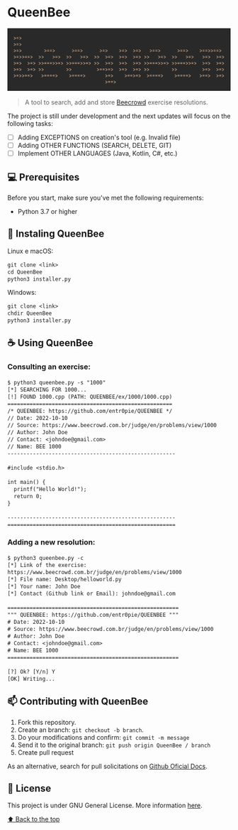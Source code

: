 # QueenBee

<!---Esses são exemplos. Veja https://shields.io para outras pessoas ou para personalizar este conjunto de escudos. Você pode querer incluir dependências, status do projeto e informações de licença aqui--->
<!---Incrível trabalho do iuricode. Por favor, dá um confere: https://github.com/iuricode/readme-template --->

<!--
![GitHub repo size](https://img.shields.io/github/repo-size/iuricode/README-template?style=for-the-badge)
![GitHub language count](https://img.shields.io/github/languages/count/iuricode/README-template?style=for-the-badge)
![GitHub forks](https://img.shields.io/github/forks/iuricode/README-template?style=for-the-badge)
![Bitbucket open issues](https://img.shields.io/bitbucket/issues/iuricode/README-template?style=for-the-badge)
![Bitbucket open pull requests](https://img.shields.io/bitbucket/pr-raw/iuricode/README-template?style=for-the-badge)
-->

<img src="beequeen.png" alt="BeeQueen Help Text">


> A tool to search, add and store [Beecrowd](https://www.beecrowd.com.br/judge/en) exercise resolutions. 

The project is still under development and the next updates will focus on the following tasks:

- [ ] Adding EXCEPTIONS on creation's tool (e.g. Invalid file)
- [ ] Adding OTHER FUNCTIONS (SEARCH, DELETE, GIT)
- [ ] Implement OTHER LANGUAGES (Java, Kotlin, C#, etc.)

## 💻 Prerequisites

Before you start, make sure you've met the following requirements:
* Python 3.7 or higher

## 🚀 Instaling QueenBee

Linux e macOS:
```
git clone <link>
cd QueenBee
python3 installer.py
```

Windows:
```
git clone <link>
chdir QueenBee
python3 installer.py
```

## ☕ Using QueenBee

### Consulting an exercise:

```
$ python3 queenbee.py -s "1000"
[*] SEARCHING FOR 1000...
[!] FOUND 1000.cpp (PATH: QUEENBEE/ex/1000/1000.cpp)
====================================================
/* QUEENBEE: https://github.com/entr0pie/QUEENBEE */
// Date: 2022-10-10
// Source: https://www.beecrowd.com.br/judge/en/problems/view/1000
// Author: John Doe 
// Contact: <johndoe@gmail.com>
// Name: BEE 1000
-----------------------------------------------------

#include <stdio.h>

int main() {
  printf("Hello World!");
  return 0;
}

-----------------------------------------------------
=====================================================
```

### Adding a new resolution:
```
$ python3 queenbee.py -c
[*] Link of the exercise: https://www.beecrowd.com.br/judge/en/problems/view/1000
[*] File name: Desktop/helloworld.py
[*] Your name: John Doe
[*] Contact (Github link or Email): johndoe@gmail.com

======================================================
""" QUEENBEE: https://github.com/entr0pie/QUEENBEE """
# Date: 2022-10-10
# Source: https://www.beecrowd.com.br/judge/en/problems/view/1000
# Author: John Doe
# Contact: <johndoe@gmail.com>
# Name: BEE 1000
======================================================

[?] Ok? [Y/n] Y
[OK] Writing...
```
<!-- Adicione comandos de execução e exemplos que você acha que os usuários acharão úteis. Fornece uma referência de opções para pontos de bônus! -->

## 📫 Contributing with QueenBee
<!---Se o seu README for longo ou se você tiver algum processo ou etapas específicas que deseja que os contribuidores sigam, considere a criação de um arquivo CONTRIBUTING.md separado--->

1. Fork this repository.
2. Create an branch: `git checkout -b branch`.
3. Do your modifications and confirm: `git commit -m message`
4. Send it to the original branch: `git push origin QueenBee / branch`
5. Create pull request

As an alternative, search for pull solicitations on [Github Oficial Docs](https://help.github.com/en/github/collaborating-with-issues-and-pull-requests/creating-a-pull-request).

<!--
## 🤝 Colaboradores

Agradecemos às seguintes pessoas que contribuíram para este projeto:

<table>
  <tr>
    <td align="center">
      <a href="#">
        <img src="https://avatars3.githubusercontent.com/u/31936044" width="100px;" alt="Foto do Iuri Silva no GitHub"/><br>
        <sub>
          <b>Iuri Silva</b>
        </sub>
      </a>
    </td>
    <td align="center">
      <a href="#">
        <img src="https://s2.glbimg.com/FUcw2usZfSTL6yCCGj3L3v3SpJ8=/smart/e.glbimg.com/og/ed/f/original/2019/04/25/zuckerberg_podcast.jpg" width="100px;" alt="Foto do Mark Zuckerberg"/><br>
        <sub>
          <b>Mark Zuckerberg</b>
        </sub>
      </a>
    </td>
    <td align="center">
      <a href="#">
        <img src="https://miro.medium.com/max/360/0*1SkS3mSorArvY9kS.jpg" width="100px;" alt="Foto do Steve Jobs"/><br>
        <sub>
          <b>Steve Jobs</b>
        </sub>
      </a>
    </td>
  </tr>
</table>


## 😄 Seja um dos contribuidores<br>

Quer fazer parte desse projeto? Clique [AQUI](CONTRIBUTING.md) e leia como contribuir.
-->

## 📝 License

This project is under GNU General License. More information [here](LICENSE).


[⬆ Back to the top](#QueenBee)<br>
